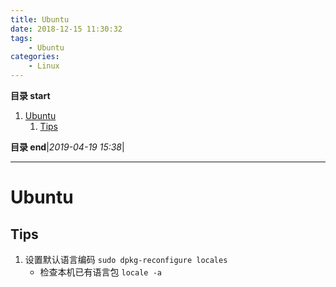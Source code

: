 ```yaml
---
title: Ubuntu
date: 2018-12-15 11:30:32
tags: 
    - Ubuntu
categories: 
    - Linux
---
```


**目录 start**
 
1. [Ubuntu](#ubuntu)
    1. [Tips](#tips)

**目录 end**|_2019-04-19 15:38_|
****************************************

# Ubuntu

## Tips

1. 设置默认语言编码  `sudo dpkg-reconfigure locales`
    - 检查本机已有语言包 `locale -a`


